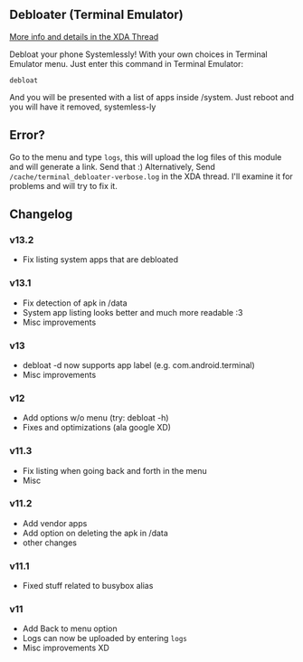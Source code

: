 ## Debloater (Terminal Emulator)
[More info and details in the XDA Thread](https://forum.xda-developers.com/apps/magisk/module-terminal-debloater-debloat-t3584163)

 Debloat your phone Systemlessly!
 With your own choices in Terminal Emulator menu.
 Just enter this command in Terminal Emulator:

	debloat
	
 And you will be presented with a list of apps inside /system.
 Just reboot and you will have it removed, systemless-ly
 
## Error?
 Go to the menu and type `logs`, this will upload the log files of this module and will generate a link. Send that :)
 Alternatively, Send `/cache/terminal_debloater-verbose.log` in the XDA thread. I'll examine it for problems and will try to fix it.

## Changelog

### v13.2
* Fix listing system apps that are debloated
### v13.1
* Fix detection of apk in /data
* System app listing looks better and much more readable :3
* Misc improvements
### v13
* debloat -d now supports app label (e.g. com.android.terminal)
* Misc improvements
### v12
* Add options w/o menu (try: debloat -h)
* Fixes and optimizations (ala google XD)
### v11.3
* Fix listing when going back and forth in the menu
* Misc
### v11.2
* Add vendor apps
* Add option on deleting the apk in /data
* other changes
### v11.1
* Fixed stuff related to busybox alias
### v11
* Add Back to menu option
* Logs can now be uploaded by entering `logs`
* Misc improvements XD
